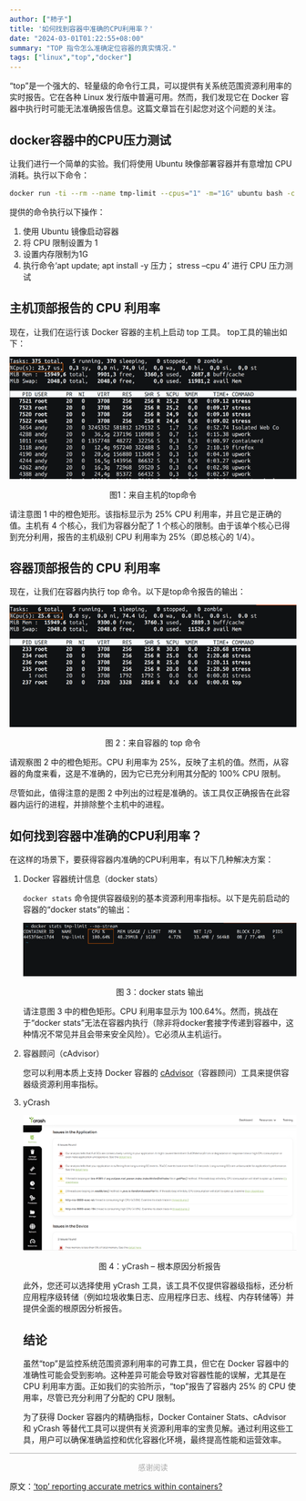 ```yaml
---
author: ["柿子"]
title: '如何找到容器中准确的CPU利用率？'
date: "2024-03-01T01:22:55+08:00"
summary: "TOP 指令怎么准确定位容器的真实情况."
tags: ["linux","top","docker"]
---
```


“top”是一个强大的、轻量级的命令行工具，可以提供有关系统范围资源利用率的实时报告。它在各种 Linux 发行版中普遍可用。然而，我们发现它在 Docker 容器中执行时可能无法准确报告信息。这篇文章旨在引起您对这个问题的关注。

## docker容器中的CPU压力测试

让我们进行一个简单的实验。我们将使用 Ubuntu 映像部署容器并有意增加 CPU 消耗。执行以下命令：

```bash
docker run -ti --rm --name tmp-limit --cpus="1" -m="1G" ubuntu bash -c 'apt update; apt install -y stress; stress --cpu 4'
```

提供的命令执行以下操作：

1. 使用 Ubuntu 镜像启动容器
2. 将 CPU 限制设置为 1
3. 设置内存限制为1G
4. 执行命令‘apt update; apt install -y 压力； stress –cpu 4’ 进行 CPU 压力测试

## 主机顶部报告的 CPU 利用率

现在，让我们在运行该 Docker 容器的主机上启动 top 工具。 top工具的输出如下：

![top command from the host](./assets/1-top-from-host.png)

<p align="center">图1：来自主机的top命令</p>

请注意图 1 中的橙色矩形。该指标显示为 25% CPU 利用率，并且它是正确的值。主机有 4 个核心，我们为容器分配了 1 个核心的限制。由于该单个核心已得到充分利用，报告的主机级别 CPU 利用率为 25%（即总核心的 1/4）。

## 容器顶部报告的 CPU 利用率

现在，让我们在容器内执行 top 命令。以下是top命令报告的输出：

![top command from the container](./assets/2-top-from-container.png)

<p align="center">图 2：来自容器的 top 命令</p>

请观察图 2 中的橙色矩形。CPU 利用率为 25%，反映了主机的值。然而，从容器的角度来看，这是不准确的，因为它已充分利用其分配的 100% CPU 限制。

尽管如此，值得注意的是图 2 中列出的过程是准确的。该工具仅正确报告在此容器内运行的进程，并排除整个主机中的进程。

## 如何找到容器中准确的CPU利用率？

在这样的场景下，要获得容器内准确的CPU利用率，有以下几种解决方案：

1. Docker 容器统计信息（docker stats）

   `docker stats` 命令提供容器级别的基本资源利用率指标。以下是先前启动的容器的“docker stats”的输出：

   ![docker stats output](./assets/3-docker-stats.png)

   <p align="center">图 3：docker stats 输出</p>

   请注意图 3 中的橙色矩形。CPU 利用率显示为 100.64%。然而，挑战在于“docker stats”无法在容器内执行（除非将docker套接字传递到容器中，这种情况不常见并且会带来安全风险）。它必须从主机运行。

2. 容器顾问（cAdvisor）

   您可以利用本质上支持 Docker 容器的 [cAdvisor](https://github.com/google/cadvisor)（容器顾问）工具来提供容器级资源利用率指标。

3. yCrash

   ![yCrash – root cause analysis report](./assets/4-ycrash.png)

   <p align="center">图 4：yCrash – 根本原因分析报告</p>

   此外，您还可以选择使用 yCrash 工具，该工具不仅提供容器级指标，还分析应用程序级转储（例如垃圾收集日志、应用程序日志、线程、内存转储等）并提供全面的根原因分析报告。

   ## 结论

   虽然“top”是监控系统范围资源利用率的可靠工具，但它在 Docker 容器中的准确性可能会受到影响。这种差异可能会导致对容器性能的误解，尤其是在 CPU 利用率方面。正如我们的实验所示，“top”报告了容器内 25% 的 CPU 使用率，尽管已充分利用了分配的 CPU 限制。

   为了获得 Docker 容器内的精确指标，Docker Container Stats、cAdvisor 和 yCrash 等替代工具可以提供有关资源利用率的宝贵见解。通过利用这些工具，用户可以确保准确监控和优化容器化环境，最终提高性能和运营效率。

<hr style="background:#aaaaaa"/>
<center><font size="2.3" color="#aaaaaa">感谢阅读</font></center>

原文：[‘top’ reporting accurate metrics within containers?](https://blog.ycrash.io/2024/02/12/top-reporting-accurate-metrics-within-containers/)

